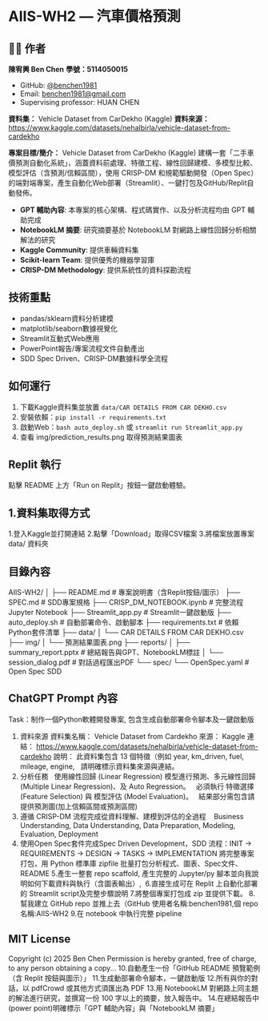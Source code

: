 # AIIS-WH2 — 汽車價格預測

## 👨‍💻 作者
**陳宥興 Ben Chen**
**學號：5114050015**
- GitHub: [@benchen1981](https://github.com/benchen1981)
- Email: benchen1981@gmail.com
- Supervising professor: HUAN CHEN

**資料集：** Vehicle Dataset from CarDekho (Kaggle)
**資料來源：** https://www.kaggle.com/datasets/nehalbirla/vehicle-dataset-from-cardekho

**專案目標/簡介：** Vehicle Dataset from CarDekho (Kaggle)
  建構一套「二手車價預測自動化系統」，涵蓋資料前處理、特徵工程、線性回歸建模、多模型比較、模型評估（含預測/信賴區間），使用 CRISP-DM 和規範驅動開發（Open Spec）的端對端專案，產生自動化Web部署（Streamlit）、一鍵打包及GitHub/Replit自動發佈。

- **GPT 輔助內容**: 本專案的核心架構、程式碼實作、以及分析流程均由 GPT 輔助完成
- **NotebookLM 摘要**: 研究摘要基於 NotebookLM 對網路上線性回歸分析相關解法的研究
- **Kaggle Community**: 提供車輛資料集
- **Scikit-learn Team**: 提供優秀的機器學習庫
- **CRISP-DM Methodology**: 提供系統性的資料探勘流程

## 技術重點
- pandas/sklearn資料分析建模
- matplotlib/seaborn數據視覺化
- Streamlit互動式Web應用
- PowerPoint報告/專案流程文件自動產出
- SDD Spec Driven、CRISP-DM數據科學全流程

## 如何運行
1. 下載Kaggle資料集並放置 `data/CAR DETAILS FROM CAR DEKHO.csv`
2. 安裝依賴：`pip install -r requirements.txt`
3. 啟動Web：`bash auto_deploy.sh` 或 `streamlit run Streamlit_app.py`
4. 查看 img/prediction_results.png 取得預測結果圖表

## Replit 執行
點擊 README 上方「Run on Replit」按鈕一鍵啟動體驗。

## 1.資料集取得方式
  1.登入Kaggle並打開連結
  2.點擊「Download」取得CSV檔案
  3.將檔案放置專案 data/ 資料夾

## 目錄內容
AIIS-WH2/
│
├── README.md                  # 專案說明書（含Replit按鈕/圖示）
├── SPEC.md                    # SDD專案規格
├── CRISP_DM_NOTEBOOK.ipynb    # 完整流程Jupyter Notebook
├── Streamlit_app.py           # Streamlit一鍵啟動版
├── auto_deploy.sh             # 自動部署命令、啟動腳本
├── requirements.txt           # 依賴Python套件清單
├── data/
│   └── CAR DETAILS FROM CAR DEKHO.csv
├── img/
│   └── 預測結果圖表.png
├── reports/
│   ├── summary_report.pptx    # 總結報告與GPT、NotebookLM標註
│   └── session_dialog.pdf     # 對話過程匯出PDF
└── spec/
    └── OpenSpec.yaml          # Open Spec SDD

## ChatGPT Prompt 內容
Task：制作一個Python軟體開發專案, 包含生成自動部署命令腳本及一鍵啟動版
1. 資料來源
資料集名稱： Vehicle Dataset from Cardekho
來源： Kaggle
連結： https://www.kaggle.com/datasets/nehalbirla/vehicle-dataset-from-cardekho
說明： 此資料集包含 13 個特徵（例如 year, km_driven, fuel, mileage, engine,
  請明確標示資料集來源與連結。
2. 分析任務
  使用線性回歸 (Linear Regression) 模型進行預測、多元線性回歸 (Multiple Linear Regression)、及 Auto Regression。
  必須執行 特徵選擇 (Feature Selection) 與 模型評估 (Model Evaluation)。
  結果部分需包含請提供預測圖(加上信賴區間或預測區間)
3. 遵循 CRISP-DM 流程完成從資料理解、建模到評估的全過程
   Business Understanding, Data Understanding, Data Preparation, Modeling, Evaluation, Deployment
4. 使用Open Spec套件完成Spec Driven Development，SDD 流程：INIT → REQUIREMENTS → DESIGN → TASKS → IMPLEMENTATION
將完整專案打包，用 Python 標準庫 zipfile 批量打包分析程式、圖表、Spec文件、README
5.產生一整套 repo scaffold, 產生完整的 Jupyter/py 腳本並向我說明如何下載資料與執行（含圖表輸出）, 
6.直接生成可在 Replit 上自動化部署的 Streamlit script及完整步驟說明
7.將整個專案打包成 zip 並提供下載。
8.幫我建立 GitHub repo 並推上去（GitHub 使用者名稱:benchen1981,個 repo 名稱:AIIS-WH2
9.在 notebook 中執行完整 pipeline

## MIT License
Copyright (c) 2025 Ben Chen
Permission is hereby granted, free of charge, to any person obtaining a copy...
10.自動產生一份「GitHub README 預覽範例（含 Replit 按鈕與圖示）」
11.生成動部署命令腳本，一鍵啟動版
12.所有與你的對話，以 pdfCrowd 或其他方式須匯出為 PDF
13.用 NotebookLM 對網路上同主題的解法進行研究，並撰寫一份 100 字以上的摘要，放入報告中。
14.在總結報告中(power point)明確標示「GPT 輔助內容」與「NotebookLM 摘要」
